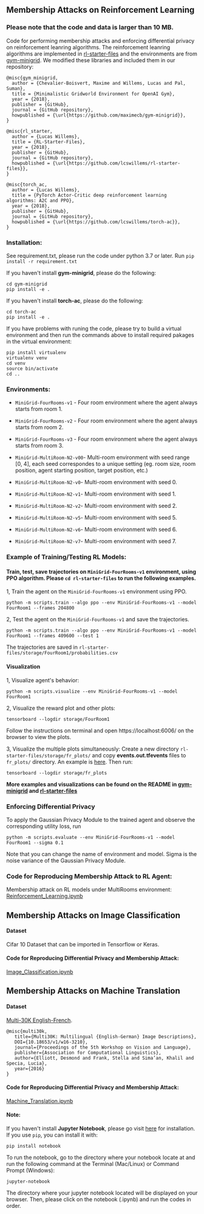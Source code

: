 ## Membership Attacks on Reinforcement Learning

### Please note that the code and data is larger than 10 MB.

Code for performing membership attacks and enforcing differential privacy on reinforcement leanring algorithms. The reinforcement leanring algorithms are implemented in [rl-starter-files](https://github.com/yunhaoyang234/Membership-Attack-Privacy-Preserving/tree/main/rl-starter-files) and the environments are from [gym-minigrid](https://github.com/yunhaoyang234/Membership-Attack-Privacy-Preserving/tree/main/gym-minigrid). We modified these libraries and included them in our repository:
```
@misc{gym_minigrid,
  author = {Chevalier-Boisvert, Maxime and Willems, Lucas and Pal, Suman},
  title = {Minimalistic Gridworld Environment for OpenAI Gym},
  year = {2018},
  publisher = {GitHub},
  journal = {GitHub repository},
  howpublished = {\url{https://github.com/maximecb/gym-minigrid}},
}

@misc{rl_starter,
  author = {Lucas Willems},
  title = {RL-Starter-Files},
  year = {2018},
  publisher = {GitHub},
  journal = {GitHub repository},
  howpublished = {\url{https://github.com/lcswillems/rl-starter-files}},
}

@misc{torch_ac,
  author = {Lucas Willems},
  title = {PyTorch Actor-Critic deep reinforcement learning algorithms: A2C and PPO},
  year = {2018},
  publisher = {GitHub},
  journal = {GitHub repository},
  howpublished = {\url{https://github.com/lcswillems/torch-ac}},
}
```

### Installation:
See requirement.txt, please run the code under python 3.7 or later.
Run
`pip install -r requirement.txt`

If you haven't install **gym-minigrid**, please do the following:
```
cd gym-minigrid
pip install -e .
```

If you haven't install **torch-ac**, please do the following:
```
cd torch-ac
pip install -e .
```

If you have problems with runing the code, please try to build a virtual environment and then run the commands above to install required pakages in the virtual environment:
```
pip install virtualenv
virtualenv venv
cd venv
source bin/activate
cd ..
```

### Environments:
- `MiniGrid-FourRooms-v1` - Four room environment where the agent always starts from room 1.
- `MiniGrid-FourRooms-v2` - Four room environment where the agent always starts from room 2.
- `MiniGrid-FourRooms-v3` - Four room environment where the agent always starts from room 3.

- `MiniGrid-MultiRoom-N2-v00`- Multi-room environment with seed range [0, 4], each seed correspondes to a unique setting (eg. room size, room position, agent starting position, target position, etc.)
- `MiniGrid-MultiRoom-N2-v0`- Multi-room environment with seed 0.
- `MiniGrid-MultiRoom-N2-v1`- Multi-room environment with seed 1.
- `MiniGrid-MultiRoom-N2-v2`- Multi-room environment with seed 2.
- `MiniGrid-MultiRoom-N2-v5`- Multi-room environment with seed 5.
- `MiniGrid-MultiRoom-N2-v6`- Multi-room environment with seed 6.
- `MiniGrid-MultiRoom-N2-v7`- Multi-room environment with seed 7.

### Example of Training/Testing RL Models:
#### Train, test, save trajectories on `MiniGrid-FourRooms-v1` environment, using PPO algorithm. Please `cd rl-starter-files` to run the following examples.
1, Train the agent on the `MiniGrid-FourRooms-v1` environment using PPO.
```
python -m scripts.train --algo ppo --env MiniGrid-FourRooms-v1 --model FourRoom1 --frames 204800
```

2, Test the agent on the `MiniGrid-FourRooms-v1` and save the trajectories.
```
python -m scripts.train --algo ppo --env MiniGrid-FourRooms-v1 --model FourRoom1 --frames 409600 --test 1
```
The trajectories are saved in `rl-starter-files/storage/FourRoom1/probabilities.csv`

#### Visualization
1, Visualize agent's behavior:
```
python -m scripts.visualize --env MiniGrid-FourRooms-v1 --model FourRoom1
```

2, Visualize the reward plot and other plots:
```
tensorboard --logdir storage/FourRoom1
```
Follow the instructions on terminal and open https://localhost:6006/ on the browser to view the plots.

3, Visualize the multiple plots simultaneously:
Create a new directory `rl-starter-files/storage/fr_plots/` and copy **events.out.tfevents** files to `fr_plots/` directory. An example is [here](https://github.com/yunhaoyang234/Membership-Attack-Privacy-Preserving/tree/main/rl-starter-files/storage/fr_plots). Then run:
```
tensorboard --logdir storage/fr_plots
```

**More examples and visualizations can be found on the README in [gym-minigrid](https://github.com/yunhaoyang234/Membership-Attack-Privacy-Preserving/tree/main/gym-minigrid) and [rl-starter-files](https://github.com/yunhaoyang234/Membership-Attack-Privacy-Preserving/tree/main/rl-starter-files)**

### Enforcing Differential Privacy
To apply the Gaussian Privacy Module to the trained agent and observe the corresponding utility loss, run
```
python -m scripts.evaluate --env MiniGrid-FourRooms-v1 --model FourRoom1 --sigma 0.1
```
Note that you can change the name of environment and model. Sigma is the noise variance of the Gaussian Privacy Module.

### Code for Reproducing Membership Attack to RL Agent:
Membership attack on RL models under MultiRooms environment: [Reinforcement_Learning.ipynb](https://github.com/yunhaoyang234/Membership-Attack-Privacy-Preserving/blob/main/Reinforcement_Learning.ipynb)

## Membership Attacks on Image Classification
#### Dataset
Cifar 10 Dataset that can be imported in Tensorflow or Keras.

#### Code for Reproducing Differential Privacy and Membership Attack:
[Image_Classification.ipynb](https://github.com/yunhaoyang234/Membership-Attack-Privacy-Preserving/blob/main/Image_Classification.ipynb)

## Membership Attacks on Machine Translation
#### Dataset
[Multi-30K English-French](https://github.com/yunhaoyang234/Membership-Attack-Privacy-Preserving/tree/main/data).
```
@misc{multi30k,
   title={Multi30K: Multilingual {English-German} Image Descriptions},
   DOI={10.18653/v1/w16-3210},
   journal={Proceedings of the 5th Workshop on Vision and Language},
   publisher={Association for Computational Linguistics},
   author={Elliott, Desmond and Frank, Stella and Sima’an, Khalil and Specia, Lucia},
   year={2016}
}
```

#### Code for Reproducing Differential Privacy and Membership Attack:
[Machine_Translation.ipynb](https://github.com/yunhaoyang234/Membership-Attack-Privacy-Preserving/blob/main/Machine_Translation.ipynb)

#### Note:

If you haven't install **Jupyter Notebook**, please go visit [here](https://jupyter.org/install) for installation. If you use `pip`, you can install it with:
```
pip install notebook
```

To run the notebook, go to the directory where your notebook locate at and run the following command at the Terminal (Mac/Linux) or Command Prompt (Windows):
```
jupyter-notebook
```
The directory where your jupyter notebook located will be displayed on your browser. Then, please click on the notebook (.ipynb) and run the codes in order.
